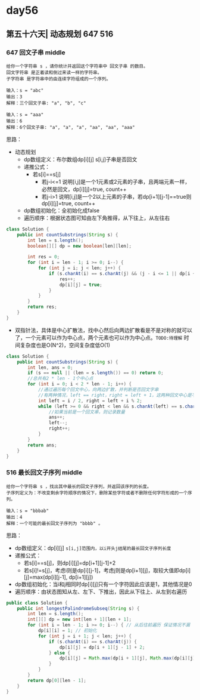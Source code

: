 # day56

## 第五十六天| 动态规划 647 516

### 647 回文子串 middle
```
给你一个字符串 s ，请你统计并返回这个字符串中 回文子串 的数目。
回文字符串 是正着读和倒过来读一样的字符串。
子字符串 是字符串中的由连续字符组成的一个序列。

输入：s = "abc"
输出：3
解释：三个回文子串: "a", "b", "c"

输入：s = "aaa"
输出：6
解释：6个回文子串: "a", "a", "a", "aa", "aa", "aaa"
```
思路：
- 动态规划
    - dp数组定义：布尔数组dp[i][j] s[i,j]子串是否回文
    - 递推公式：
        - 若s[i]==s[j]
            - 若j-i<=1 说明[i,j]是一个1元素或2元素的子串，且两端元素一样，必然是回文，dp[i][j]=true, count++
            - 若j-i>1 说明[i,j]是一个2以上元素的子串，若dp[i+1][j-1]==true则dp[i][j]=true, count++
    - dp数组初始化：全初始化成false
    - 遍历顺序：根据状态图可知由左下角推得，从下往上，从左往右
```java
class Solution {
    public int countSubstrings(String s) {
        int len = s.length();
        boolean[][] dp = new boolean[len][len];
        
        int res = 0;
        for (int i = len - 1; i >= 0; i--) {
            for (int j = i; j < len; j++) {
                if (s.charAt(i) == s.charAt(j) && (j - i <= 1 || dp[i + 1][j - 1])) {
                    res++;
                    dp[i][j] = true;
                }
            }
        }
        return res;
    }
}
```
- 双指针法，具体是中心扩散法，找中心然后向两边扩散看是不是对称的就可以了，一个元素可以作为中心点，两个元素也可以作为中心点。`TODO:待理解` 时间复杂度也是O(N^2)，空间复杂度低O(1)
```java
class Solution {
    public int countSubstrings(String s) {
        int len, ans = 0;
        if (s == null || (len = s.length()) == 0) return 0;
        //总共有2 * len - 1个中心点
        for (int i = 0; i < 2 * len - 1; i++) {
            //通过遍历每个回文中心，向两边扩散，并判断是否回文字串
            //有两种情况，left == right，right = left + 1，这两种回文中心是不一样的
            int left = i / 2, right = left + i % 2;
            while (left >= 0 && right < len && s.charAt(left) == s.charAt(right)) {
                //如果当前是一个回文串，则记录数量
                ans++;
                left--;
                right++;
            }
        }
        return ans;
    }
}
```
### 516 最长回文子序列 middle
```
给你一个字符串 s ，找出其中最长的回文子序列，并返回该序列的长度。
子序列定义为：不改变剩余字符顺序的情况下，删除某些字符或者不删除任何字符形成的一个序列。

输入：s = "bbbab"
输出：4
解释：一个可能的最长回文子序列为 "bbbb" 。
```
思路：
- dp数组定义：dp[i][j] `s[i,j]范围内，以i开头j结尾的最长回文子序列长度`
- 递推公式：
    - 若s[i]==s[j]，则dp[i][j]=dp[i+1][j-1]+2
    - 若s[i]!=s[j]，考虑i则是dp[i][j-1]，考虑j则是dp[i+1][j]，取较大值即dp[i][j]=max(dp[i][j-1], dp[i+1][j])
- dp数组初始化：当i和j相同时dp[i][j]只有一个字符因此应该是1，其他情况是0
- 遍历顺序：由状态图知从左、左下、下推出，因此从下往上、从左到右遍历
```java
public class Solution {
    public int longestPalindromeSubseq(String s) {
        int len = s.length();
        int[][] dp = new int[len + 1][len + 1];
        for (int i = len - 1; i >= 0; i--) { // 从后往前遍历 保证情况不漏
            dp[i][i] = 1; // 初始化
            for (int j = i + 1; j < len; j++) {
                if (s.charAt(i) == s.charAt(j)) {
                    dp[i][j] = dp[i + 1][j - 1] + 2;
                } else {
                    dp[i][j] = Math.max(dp[i + 1][j], Math.max(dp[i][j], dp[i][j - 1]));
                }
            }
        }
        return dp[0][len - 1];
    }
}
```